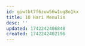 ```yaml
---
id: giwtbt7f6zuw56w1ug8o1kx
title: 10 Hari Menulis
desc: ''
updated: 1742242406848
created: 1742242402196
---
```

